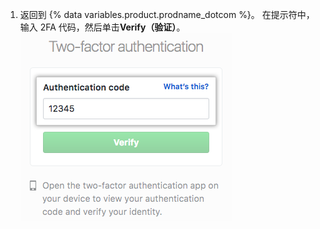 1. 返回到 {% data variables.product.prodname_dotcom %}。 在提示符中，输入 2FA 代码，然后单击**Verify（验证）**。 ![2FA 验证码字段](/assets/images/help/desktop/2fa-code-field.png)

